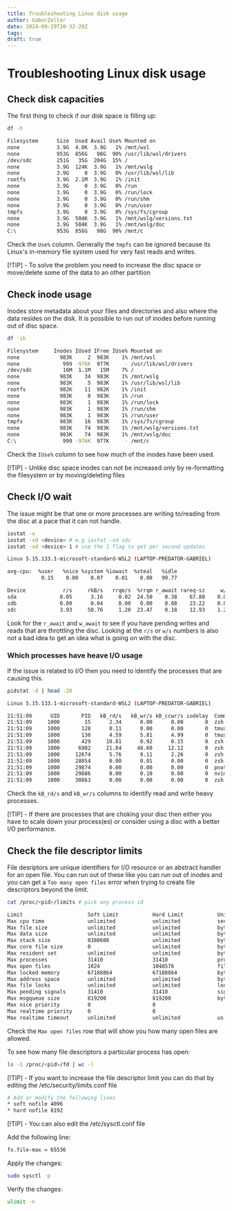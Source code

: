 ```yaml
---
title: Troubleshooting Linux disk usage
author: GaborZeller
date: 2024-09-29T20-32-29Z
tags:
draft: true
---
```


# Troubleshooting Linux disk usage

## Check disk capacities

The first thing to check if our disk space is filling up:

```sh
df -h
```

```sh
Filesystem      Size  Used Avail Use% Mounted on
none            3.9G  4.0K  3.9G   1% /mnt/wsl
none            953G  856G   98G  90% /usr/lib/wsl/drivers
/dev/sdc        251G   35G  204G  15% /
none            3.9G  124K  3.9G   1% /mnt/wslg
none            3.9G     0  3.9G   0% /usr/lib/wsl/lib
rootfs          3.9G  2.1M  3.9G   1% /init
none            3.9G     0  3.9G   0% /run
none            3.9G     0  3.9G   0% /run/lock
none            3.9G     0  3.9G   0% /run/shm
none            3.9G     0  3.9G   0% /run/user
tmpfs           3.9G     0  3.9G   0% /sys/fs/cgroup
none            3.9G  504K  3.9G   1% /mnt/wslg/versions.txt
none            3.9G  504K  3.9G   1% /mnt/wslg/doc
C:\             953G  856G   98G  90% /mnt/c
```
Check the `Use%` column. Generally the `tmpfs` can be ignored because its Linux's in-memory file system used for very fast reads and writes.

[!TIP] - To solve the problem you need to increase the disc space or move/delete some of the data to an other partition 

## Check inode usage

Inodes store metadata about your files and directories and also where the data resides on the disk. It is possible to run out of inodes before running out of disc space.


```sh
df -ih
```

```sh
Filesystem     Inodes IUsed IFree IUse% Mounted on
none             983K     2  983K    1% /mnt/wsl
none              999 -976K  977K     - /usr/lib/wsl/drivers
/dev/sdc          16M  1.1M   15M    7% /
none             983K    34  983K    1% /mnt/wslg
none             983K     5  983K    1% /usr/lib/wsl/lib
rootfs           982K    11  982K    1% /init
none             983K     8  983K    1% /run
none             983K     1  983K    1% /run/lock
none             983K     1  983K    1% /run/shm
none             983K     1  983K    1% /run/user
tmpfs            983K    16  983K    1% /sys/fs/cgroup
none             983K    74  983K    1% /mnt/wslg/versions.txt
none             983K    74  983K    1% /mnt/wslg/doc
C:\               999 -976K  977K     - /mnt/c
```

Check the `IUse%` column to see how much of the inodes have been used.

[!TIP] - Unlike disc space inodes can not be increased only by re-formatting the filesystem or by moving/deleting files

## Check I/O wait

The issue might be that one or more processes are writing to/reading from the disc at a pace that it can not handle.

```sh
iostat -x
iostat -xd <device> # e.g iostat -xd sdc
iostat -xd <device> 1 # use the 1 flag to get per second updates
```

```sh
Linux 5.15.133.1-microsoft-standard-WSL2 (LAPTOP-PREDATOR-GABRIEL)      09/29/24        _x86_64_        (12 CPU)

avg-cpu:  %user   %nice %system %iowait  %steal   %idle
           0.15    0.00    0.07    0.01    0.00   99.77

Device            r/s     rkB/s   rrqm/s  %rrqm r_await rareq-sz     w/s     wkB/s   wrqm/s  %wrqm w_await wareq-sz     d/s     dkB/s   drqm/s  %drqm d_await dareq-sz     f/s f_await  aqu-sz  %util
sda              0.05      3.16     0.02  24.50    0.38    67.80    0.00      0.00     0.00   0.00    0.00     0.00    0.00      0.00     0.00   0.00    0.00     0.00    0.00    0.00    0.00   0.00
sdb              0.00      0.04     0.00   0.00    0.08    23.22    0.00      0.00     0.00   0.00    0.50     2.00    0.00      0.00     0.00   0.00    0.00     0.00    0.00    0.00    0.00   0.00
sdc              3.93     50.76     1.20  23.47    0.18    12.93    1.23     65.44     6.33  83.75    1.86    53.32    0.31     40.34     0.01   2.78    0.10   131.78    0.17    0.37    0.00   0.29
```

Look for the `r_await` and `w_await` to see if you have pending writes and reads that are throttling the disc. Looking at the `r/s` or `w/s` numbers is also not a bad idea to get an idea what is going on with the disc.

### Which processes have heave I/O usage

If the issue is related to I/O then you need to identify the processes that are causing this.

```sh
pidstat -d | head -20
```

```sh
Linux 5.15.133.1-microsoft-standard-WSL2 (LAPTOP-PREDATOR-GABRIEL)      09/29/24        _x86_64_        (12 CPU)

21:51:09      UID       PID   kB_rd/s   kB_wr/s kB_ccwr/s iodelay  Command
21:51:09     1000        15      2.34      0.00      0.00       0  zsh
21:51:09     1000       128      0.11      0.00      0.00       0  tmux: client
21:51:09     1000       130      4.59      5.81      4.99       0  tmux: server
21:51:09     1000       429     10.81      0.92      0.15       0  zsh
21:51:09     1000      6902     21.84     48.60     12.12       0  zsh
21:51:09     1000     12674      5.76      9.11      2.26       0  zsh
21:51:09     1000     28054      0.00      0.01      0.00       0  zsh
21:51:09     1000     29874      0.00      0.00      0.00       0  pnotes
21:51:09     1000     29886      0.00      0.10      0.00       0  nvim
21:51:09     1000     30863      0.00      0.00      0.00       0  zsh
```
Check the `kB_rd/s` and `kB_wr/s` columns to identify read and write heavy processes.

[!TIP] - If there are processes that are choking your disc then either you have to scale down your process(es) or consider using a disc with a better I/O performance.

## Check the file descriptor limits

File desriptors are unique identifiers for I/O resource or an abstract handler for an open file. You can run out of these like you can run out of inodes and you can get a `Too many open files` error when trying to create file descriptors beyond the limit.

```sh
cat /proc/<pid>/limits # pick any process id
```

```sh
Limit                     Soft Limit           Hard Limit           Units
Max cpu time              unlimited            unlimited            seconds
Max file size             unlimited            unlimited            bytes
Max data size             unlimited            unlimited            bytes
Max stack size            8388608              unlimited            bytes
Max core file size        0                    unlimited            bytes
Max resident set          unlimited            unlimited            bytes
Max processes             31410                31410                processes
Max open files            1024                 1048576              files
Max locked memory         67108864             67108864             bytes
Max address space         unlimited            unlimited            bytes
Max file locks            unlimited            unlimited            locks
Max pending signals       31410                31410                signals
Max msgqueue size         819200               819200               bytes
Max nice priority         0                    0
Max realtime priority     0                    0
Max realtime timeout      unlimited            unlimited            us
```

Check the `Max open files` row that will show you how many open files are allowed.

To see how many file descriptors a particular process has open:

```sh
ls -1 /proc/<pid>/fd | wc -l
```

[!TIP] - If you want to increase the file descriptor limit you can do that by editing the /etc/security/limits.conf file

```sh
# Add or modify the following lines
* soft nofile 4096
* hard nofile 8192

```
[!TIP] - You can also edit the /etc/sysctl.conf file

Add the following line:

```sh
fs.file-max = 65536
```

Apply the changes:

```sh
sudo sysctl -p 
```

Verify the changes:

```sh
ulimit -n
```
